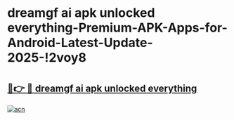 # dreamgf ai apk unlocked everything-Premium-APK-Apps-for-Android-Latest-Update-2025-!2voy8

# <h2><a href="https://googleone.com">🔗👉 🔴 dreamgf ai apk unlocked everything</a></h2>

[![acn](https://github.com/user-attachments/assets/0f9c940e-d8b0-45ae-aac7-cd30a18b3e1c)](https://googleone.com)

